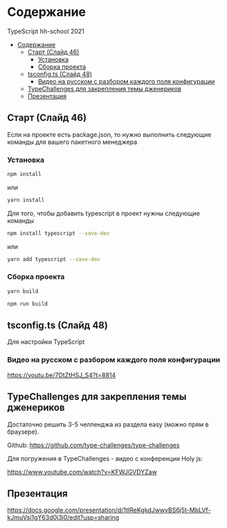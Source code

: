 # Содержание

TypeScript hh-school 2021

- [Содержание](#содержание)
  - [Старт (Слайд 46)](#старт-слайд-46)
    - [Установка](#установка)
    - [Сборка проекта](#сборка-проекта)
  - [tsconfig.ts (Cлайд 48)](#tsconfigts-cлайд-48)
    - [Видео на русском c разбором каждого поля конфигурации](#видео-на-русском-c-разбором-каждого-поля-конфигурации)
  - [TypeChallenges для закрепления темы дженериков](#typechallenges-для-закрепления-темы-дженериков)
  - [Презентация](#презентация)

## Старт (Слайд 46)

Если на проекте есть package.json, то нужно выполнить следующие команды для вашего пакетного менеджера

### Установка

```bash
npm install
```

или

```bash
yarn install 
```

Для того, чтобы добавить typescript в проект нужны следующие команды

```bash
npm install typescript --save-dev
```

или

```bash
yarn add typescript --save-dev
```

### Сборка проекта

```bash
yarn build
```

```bash
npm run build
```

## tsconfig.ts (Cлайд 48)

Для настройки TypeScript

### Видео на русском c разбором каждого поля конфигурации

<https://youtu.be/7DtZtHSJ_S4?t=8814>

## TypeChallenges для закрепления темы дженериков

Достаточно решить 3-5 челленджа из раздела easy (можно прям в браузере).

Github: <https://github.com/type-challenges/type-challenges>

Для погружения в TypeChallenges - видео с конференции Holy js:

<https://www.youtube.com/watch?v=KFWJGVDYZaw>

## Презентация

<https://docs.google.com/presentation/d/1tIReKgkdJwwyBS6j5t-MbLVf-kJmuVsj1gY63d0j3i0/edit?usp=sharing>
